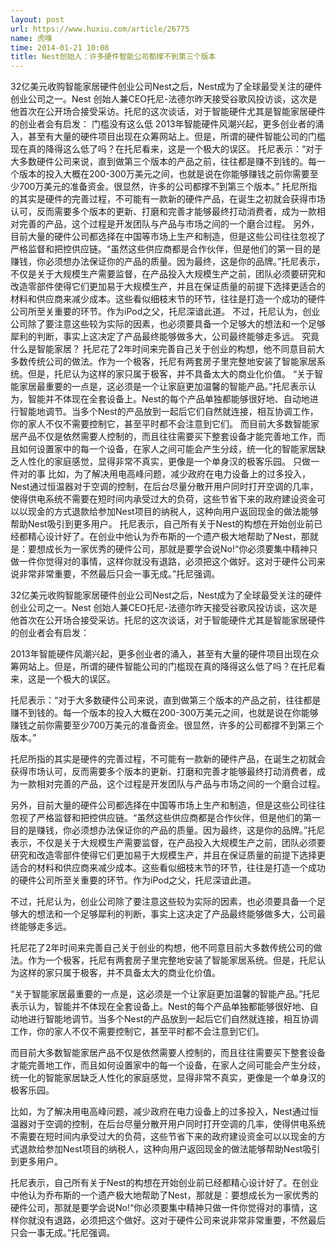 ```yaml
---
layout: post
url: https://www.huxiu.com/article/26775
name: 虎嗅
time: 2014-01-21 10:08
title: Nest创始人：许多硬件智能公司都撑不到第三个版本
---
```

32亿美元收购智能家居硬件创业公司Nest之后，Nest成为了全球最受关注的硬件创业公司之一。Nest 创始人兼CEO托尼-法德尔昨天接受谷歌风投访谈，这次是他首次在公开场合接受采访。托尼的这次谈话，对于智能硬件尤其是智能家居硬件的创业者会有启发： 门槛没有这么低 2013年智能硬件风潮兴起，更多创业者的涌入，甚至有大量的硬件项目出现在众筹网站上。但是，所谓的硬件智能公司的门槛现在真的降得这么低了吗？在托尼看来，这是一个极大的误区。 托尼表示：“对于大多数硬件公司来说，直到做第三个版本的产品之前，往往都是赚不到钱的。每一个版本的投入大概在200-300万美元之间，也就是说在你能够赚钱之前你需要至少700万美元的准备资金。很显然，许多的公司都撑不到第三个版本。” 托尼所指的其实是硬件的完善过程，不可能有一款新的硬件产品，在诞生之初就会获得市场认可，反而需要多个版本的更新、打磨和完善才能够最终打动消费者，成为一款相对完善的产品，这个过程是开发团队与产品与市场之间的一个磨合过程。 另外，目前大量的硬件公司都选择在中国等市场上生产和制造，但是这些公司往往忽视了严格监督和把控供应链。“虽然这些供应商都是合作伙伴，但是他们的第一目的是赚钱，你必须想办法保证你的产品的质量。因为最终，这是你的品牌。”托尼表示，不仅是关于大规模生产需要监督，在产品投入大规模生产之前，团队必须要研究和改造零部件使得它们更加易于大规模生产，并且在保证质量的前提下选择更适合的材料和供应商来减少成本。这些看似细枝末节的环节，往往是打造一个成功的硬件公司所至关重要的环节。作为iPod之父，托尼深谙此道。 不过，托尼认为，创业公司除了要注意这些较为实际的因素，也必须要具备一个足够大的想法和一个足够犀利的判断，事实上这决定了产品最终能够做多大，公司最终能够走多远。 究竟什么是智能家居？ 托尼花了2年时间来完善自己关于创业的构想，他不同意目前大多数传统公司的做法。作为一个极客，托尼有两套房子里完整地安装了智能家居系统。但是，托尼认为这样的家只属于极客，并不具备太大的商业化价值。 “关于智能家居最重要的一点是，这必须是一个让家庭更加温馨的智能产品。”托尼表示认为，智能并不体现在全套设备上。Nest的每个产品单独都能够很好地、自动地进行智能地调节。当多个Nest的产品放到一起后它们自然就连接，相互协调工作，你的家人不仅不需要控制它，甚至平时都不会注意到它们。 而目前大多数智能家居产品不仅是依然需要人控制的，而且往往需要买下整套设备才能完善地工作，而且如何设置家中的每一个设备，在家人之间可能会产生分歧，统一化的智能家居缺乏人性化的家庭感觉，显得非常不真实，更像是一个单身汉的极客乐园。 只做一件对的事 比如，为了解决用电高峰问题，减少政府在电力设备上的过多投入，Nest通过恒温器对于空调的控制，在后台尽量分散开用户同时打开空调的几率，使得供电系统不需要在短时间内承受过大的负荷，这些节省下来的政府建设资金可以以现金的方式退款给参加Nest项目的纳税人，这种向用户返回现金的做法能够帮助Nest吸引到更多用户。 托尼表示，自己所有关于Nest的构想在开始创业前已经都精心设计好了。在创业中他认为乔布斯的一个遗产极大地帮助了Nest，那就是：要想成长为一家优秀的硬件公司，那就是要学会说No!“你必须要集中精神只做一件你觉得对的事情，这样你就没有退路，必须把这个做好。这对于硬件公司来说非常非常重要，不然最后只会一事无成。”托尼强调。

32亿美元收购智能家居硬件创业公司Nest之后，Nest成为了全球最受关注的硬件创业公司之一。Nest 创始人兼CEO托尼-法德尔昨天接受谷歌风投访谈，这次是他首次在公开场合接受采访。托尼的这次谈话，对于智能硬件尤其是智能家居硬件的创业者会有启发：

2013年智能硬件风潮兴起，更多创业者的涌入，甚至有大量的硬件项目出现在众筹网站上。但是，所谓的硬件智能公司的门槛现在真的降得这么低了吗？在托尼看来，这是一个极大的误区。

托尼表示：“对于大多数硬件公司来说，直到做第三个版本的产品之前，往往都是赚不到钱的。每一个版本的投入大概在200-300万美元之间，也就是说在你能够赚钱之前你需要至少700万美元的准备资金。很显然，许多的公司都撑不到第三个版本。”

托尼所指的其实是硬件的完善过程，不可能有一款新的硬件产品，在诞生之初就会获得市场认可，反而需要多个版本的更新、打磨和完善才能够最终打动消费者，成为一款相对完善的产品，这个过程是开发团队与产品与市场之间的一个磨合过程。

另外，目前大量的硬件公司都选择在中国等市场上生产和制造，但是这些公司往往忽视了严格监督和把控供应链。“虽然这些供应商都是合作伙伴，但是他们的第一目的是赚钱，你必须想办法保证你的产品的质量。因为最终，这是你的品牌。”托尼表示，不仅是关于大规模生产需要监督，在产品投入大规模生产之前，团队必须要研究和改造零部件使得它们更加易于大规模生产，并且在保证质量的前提下选择更适合的材料和供应商来减少成本。这些看似细枝末节的环节，往往是打造一个成功的硬件公司所至关重要的环节。作为iPod之父，托尼深谙此道。

不过，托尼认为，创业公司除了要注意这些较为实际的因素，也必须要具备一个足够大的想法和一个足够犀利的判断，事实上这决定了产品最终能够做多大，公司最终能够走多远。

托尼花了2年时间来完善自己关于创业的构想，他不同意目前大多数传统公司的做法。作为一个极客，托尼有两套房子里完整地安装了智能家居系统。但是，托尼认为这样的家只属于极客，并不具备太大的商业化价值。

“关于智能家居最重要的一点是，这必须是一个让家庭更加温馨的智能产品。”托尼表示认为，智能并不体现在全套设备上。Nest的每个产品单独都能够很好地、自动地进行智能地调节。当多个Nest的产品放到一起后它们自然就连接，相互协调工作，你的家人不仅不需要控制它，甚至平时都不会注意到它们。

而目前大多数智能家居产品不仅是依然需要人控制的，而且往往需要买下整套设备才能完善地工作，而且如何设置家中的每一个设备，在家人之间可能会产生分歧，统一化的智能家居缺乏人性化的家庭感觉，显得非常不真实，更像是一个单身汉的极客乐园。

比如，为了解决用电高峰问题，减少政府在电力设备上的过多投入，Nest通过恒温器对于空调的控制，在后台尽量分散开用户同时打开空调的几率，使得供电系统不需要在短时间内承受过大的负荷，这些节省下来的政府建设资金可以以现金的方式退款给参加Nest项目的纳税人，这种向用户返回现金的做法能够帮助Nest吸引到更多用户。

托尼表示，自己所有关于Nest的构想在开始创业前已经都精心设计好了。在创业中他认为乔布斯的一个遗产极大地帮助了Nest，那就是：要想成长为一家优秀的硬件公司，那就是要学会说No!“你必须要集中精神只做一件你觉得对的事情，这样你就没有退路，必须把这个做好。这对于硬件公司来说非常非常重要，不然最后只会一事无成。”托尼强调。

